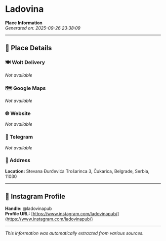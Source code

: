 # Ladovina

**Place Information**  
*Generated on: 2025-09-26 23:38:09*

---

## 📍 Place Details

### 🍽️ Wolt Delivery
*Not available*

### 🗺️ Google Maps
*Not available*

### 🌐 Website
*Not available*

### 📱 Telegram
*Not available*

### 📍 Address
**Location:** Stevana Đurđevića Trošarinca 3, Čukarica, Belgrade, Serbia, 11030

---

## 🔗 Instagram Profile

**Handle:** @ladovinapub  
**Profile URL:** [https://www.instagram.com/ladovinapub/](https://www.instagram.com/ladovinapub/)

---

*This information was automatically extracted from various sources.*
